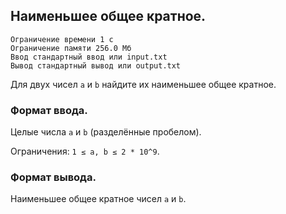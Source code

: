 ## Наименьшее общее кратное.

```
Ограничение времени 1 с
Ограничение памяти 256.0 Мб
Ввод стандартный ввод или input.txt
Вывод стандартный вывод или output.txt
```

Для двух чисел `a` и `b` найдите их наименьшее общее кратное.

### Формат ввода.
Целые числа `a` и `b` (разделённые пробелом).

Ограничения: `1 ≤ a, b ≤ 2 * 10^9`.

### Формат вывода.
Наименьшее общее кратное чисел `a` и `b`.